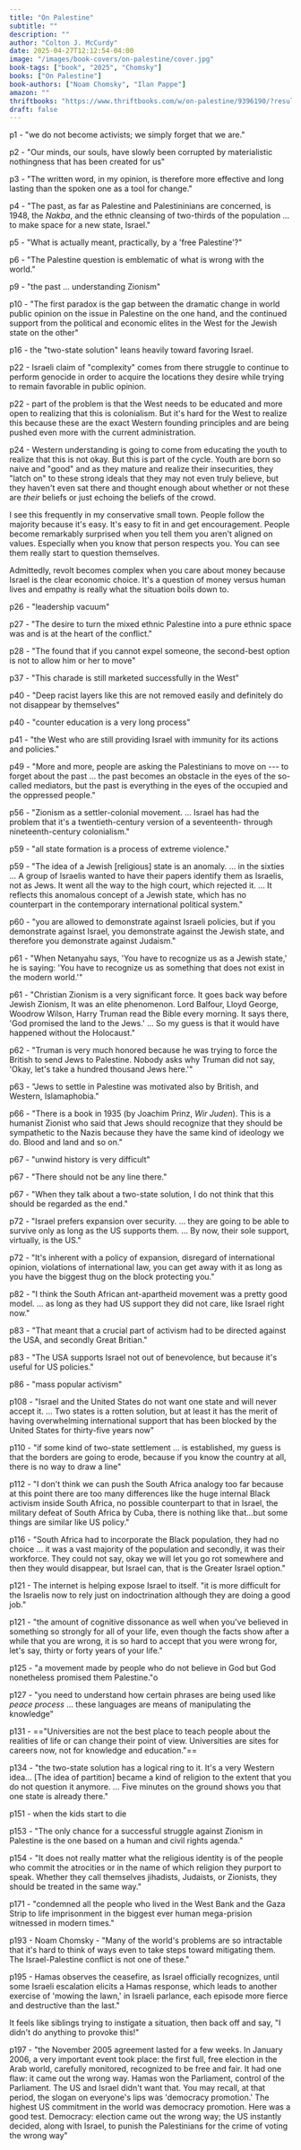 ```yaml
---
title: "On Palestine"
subtitle: ""
description: ""
author: "Colton J. McCurdy"
date: 2025-04-27T12:12:54-04:00
image: "/images/book-covers/on-palestine/cover.jpg"
book-tags: ["book", "2025", "Chomsky"]
books: ["On Palestine"]
book-authors: ["Noam Chomsky", "Ilan Pappe"]
amazon: ""
thriftbooks: "https://www.thriftbooks.com/w/on-palestine/9396190/?resultid=c7dae496-de56-4626-bd77-6c00c16f9e02#edition=8744813&idiq=10272465"
draft: false
---
```


p1 - "we do not become activists; we simply forget that we are."

p2 - "Our minds, our souls, have slowly been corrupted by materialistic nothingness that has been created for us"

p3 - "The written word, in my opinion, is therefore more effective and long lasting than the spoken one as a tool for change."

p4 - "The past, as far as Palestine and Palestininians are concerned, is 1948, the _Nakba_, and the ethnic cleansing of two-thirds of the population ... to make space for a new state, Israel."

p5 - "What is actually meant, practically, by a 'free Palestine'?"

p6 - "The Palestine question is emblematic of what is wrong with the world."

p9 - "the past ... understanding Zionism"

p10 - "The first paradox is the gap between the dramatic change in world public opinion on the issue in Palestine on the one hand, and the continued support from the political and economic elites in the West for the Jewish state on the other"

p16 - the "two-state solution" leans heavily toward favoring Israel.

p22 - Israeli claim of "complexity" comes from there struggle to continue to perform genocide in order to acquire the locations they desire while trying to remain favorable in public opinion.

p22 - part of the problem is that the West needs to be educated and more open to realizing that this is colonialism. But it's hard for the West to realize this because these are the exact Western founding principles and are being pushed even more with the current administration.

p24 - Western understanding is going to come from educating the youth to realize that this is not okay. But this is part of the cycle. Youth are born so naive and "good" and as they mature and realize their insecurities, they "latch on" to these strong ideals that they may not even truly believe, but they haven't even sat there and thought enough about whether or not these are _their_ beliefs or just echoing the beliefs of the crowd.

I see this frequently in my conservative small town. People follow the majority because it's easy. It's easy to fit in and get encouragement. People
become remarkably surprised when you tell them you aren't aligned on values. Especially when you know that person respects you. You can
see them really start to question themselves.

Admittedly, revolt becomes complex when you care about money because Israel is the clear economic choice. It's a question of money versus human lives and empathy is really what the situation boils down to.

p26 - "leadership vacuum"

p27 - "The desire to turn the mixed ethnic Palestine into a pure ethnic space was and is at the heart of the conflict."

p28 - "The found that if you cannot expel someone, the second-best option is not to allow him or her to move"

p37 - "This charade is still marketed successfully in the West"

p40 - "Deep racist layers like this are not removed easily and definitely do not disappear by themselves"

p40 - "counter education is a very long process"

p41 - "the West who are still providing Israel with immunity for its actions and policies."

p49 - "More and more, people are asking the Palestinians to move on --- to forget about the past ... the past becomes an obstacle in the eyes of the so-called mediators, but the past is everything in the eyes of the occupied and the oppressed people."

p56 - "Zionism as a settler-colonial movement. ... Israel has had the problem that it's a twentieth-century version of a seventeenth- through nineteenth-century colonialism."

p59 - "all state formation is a process of extreme violence."

p59 - "The idea of a Jewish [religious] state is an anomaly. ... in the sixties ... A group of Israelis wanted to have their papers identify them as Israelis, not as Jews. It went all the way to the high court, which rejected it. ... It reflects this anomalous concept of a Jewish state, which has no counterpart in the contemporary international political system."

p60 - "you are allowed to demonstrate against Israeli policies, but if you demonstrate against Israel, you demonstrate against the Jewish state, and therefore you demonstrate against Judaism."

p61 - "When Netanyahu says, 'You have to recognize us as a Jewish state,' he is saying: 'You have to recognize us as something that does not exist in the modern world.'"

p61 - "Christian Zionism is a very significant force. It goes back way before Jewish Zionism, It was an elite phenomenon. Lord Balfour, Lloyd George, Woodrow Wilson, Harry Truman read the Bible every morning. It says there, 'God promised the land to the Jews.' ... So my guess is that it would have happened without the Holocaust."

p62 - "Truman is very much honored because he was trying to force the British to send Jews to Palestine. Nobody asks why Truman did not say, 'Okay, let's take a hundred thousand Jews here.'"

p63 - "Jews to settle in Palestine was motivated also by British, and Western, Islamaphobia."

p66 - "There is a book in 1935 (by Joachim Prinz, _Wir Juden_). This is a humanist Zionist who said that Jews should recognize that they should be sympathetic to the Nazis because they have the same kind of ideology we do. Blood and land and so on."

p67 - "unwind history is very difficult"

p67 - "There should not be any line there."

p67 - "When they talk about a two-state solution, I do not think that this should be regarded as the end."

p72 - "Israel prefers expansion over security. ... they are going to be able to survive only as long as the US supports them. ... By now, their sole support, virtually, is the US."

p72 - "It's inherent with a policy of expansion, disregard of international opinion, violations of international law, you can get away with it as long as you have the biggest thug on the block protecting you."

p82 - "I think the South African ant-apartheid movement was a pretty good model. ... as long as they had US support they did not care, like Israel right now."

p83 - "That meant that a crucial part of activism had to be directed against the USA, and secondly Great Britian."

p83 - "The USA supports Israel not out of benevolence, but because it's useful for US policies."

p86 - "mass popular activism"

p108 - "Israel and the United States do not want one state and will never accept it. ... Two states is a rotten solution, but at least it has the merit of having overwhelming international support that has been blocked by the United States for thirty-five years now"

p110 - "if some kind of two-state settlement ... is established, my guess is that the borders are going to erode, because if you know the country at all, there is no way to draw a line"

p112 - "I don't think we can push the South Africa analogy too far because at this point there are too many differences like the huge internal Black activism inside South Africa, no possible counterpart to that in Israel, the military defeat of South Africa by Cuba, there is nothing like that...but some things are similar like US policy."

p116 - "South Africa had to incorporate the Black population, they had no choice ... it was a vast majority of the population and secondly, it was their workforce. They could not say, okay we will let you go rot somewhere and then they would disappear, but Israel can, that is the Greater Israel option."

p121 - The internet is helping expose Israel to itself. "it is more difficult for the Israelis now to rely just on indoctrination although they are doing a good job."

p121 - "the amount of cognitive dissonance as well when you've believed in something so strongly for all of your life, even though the facts show after a while that you are wrong, it is so hard to accept that you were wrong for, let's say, thirty or forty years of your life."

p125 - "a movement made by people who do not believe in God but God nonetheless promised them Palestine."o

p127 - "you need to understand how certain phrases are being used like _peace process_ ... these languages are means of manipulating the knowledge"

p131 - =="Universities are not the best place to teach people about the realities of life or can change their point of view. Universities are sites for careers now, not for knowledge and education."==

p134 - "the two-state solution has a logical ring to it. It's a very Western idea... [The idea of partition] became a kind of religion to the extent that you do not question it anymore. ... Five minutes on the ground shows you that one state is already there."

p151 - when the kids start to die

p153 - "The only chance for a successful struggle against Zionism in Palestine is the one based on a human and civil rights agenda."

p154 - "It does not really matter what the religious identity is of the people who commit the atrocities or in the name of which religion they purport to speak. Whether they call themselves jihadists, Judaists, or Zionists, they should be treated in the same way."

p171 - "condemned all the people who lived in the West Bank and the Gaza Strip to life imprisonment in the biggest ever human mega-prision witnessed in modern times."

p193 - Noam Chomsky - "Many of the world's problems are so intractable that it's hard to think of ways even to take steps toward mitigating them. The Israel-Palestine conflict is not one of these."

p195 - Hamas observes the ceasefire, as Israel officially recognizes, until some Israeli escalation elicits a Hamas response, which leads to another exercise of 'mowing the lawn,' in Israeli parlance, each episode more fierce and destructive than the last."

It feels like siblings trying to instigate a situation, then back off and say, "I didn't do anything to provoke this!"

p197 - "the November 2005 agreement lasted for a few weeks. In January 2006, a very important event took place: the first full, free election in the Arab world, carefully monitored, recognized to be free and fair. It had one flaw: it came out the wrong way. Hamas won the Parliament, control of the Parliament. The US and Israel didn't want that. You may recall, at that period, the slogan on everyone's lips was 'democracy promotion.' The highest US commitment in the world was democracy promotion. Here was a good test. Democracy: election came out the wrong way; the US instantly decided, along with Israel, to punish the Palestinians for the crime of voting the wrong way"
